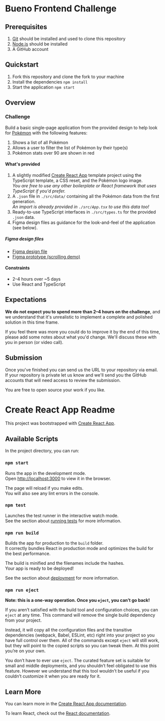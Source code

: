 # Bueno Frontend Challenge

## Prerequisites

1. [Git](https://git-scm.com/) should be installed and used to clone this repository
2. [Node.js](https://nodejs.org/en/) should be installed
3. A GitHub account

## Quickstart

1. Fork this repository and clone the fork to your machine
2. Install the dependencies `npm install`
3. Start the application `npm start`

## Overview

### Challenge

Build a basic single-page application from the provided design to help look for [Pokémon](https://en.wikipedia.org/wiki/Pok%C3%A9mon) with the following features:

1. Shows a list of all Pokémon
2. Allows a user to filter the list of Pokémon by their type(s)
3. Pokémon stats over 90 are shown in red

#### What's provided

1. A slightly modified [Create React App](https://create-react-app.dev/) template project using the TypeScript template, a CSS reset, and the Pokémon logo image.  
   _You are free to use any other boilerplate or React framework that uses TypeScript if you'd prefer._
2. A `.json` file in `./src/data/` containing all the Pokémon data from the first generation.  
   _An import is already provided in `./src/App.tsx` to use this data too!_
3. Ready-to-use TypeScript interfaces in `./src/types.ts` for the provided `.json` data.
4. Figma design files as guidance for the look-and-feel of the application (see below).

##### Figma design files

- [Figma design file](https://www.figma.com/file/vFkenUEs7ExhVTTUv7Z3kv/Frontend-Challenge---Mid---Design-Files)
- [Figma prototype (scrolling demo)](https://www.figma.com/proto/vFkenUEs7ExhVTTUv7Z3kv/Frontend-Challenge---Mid---Design-Files?page-id=0%3A1&node-id=25%3A19886&viewport=1185%2C82%2C0.94&scaling=min-zoom)

#### Constraints

- 2–4 hours over ~5 days
- Use React and TypeScript

## Expectations

**We do not expect you to spend more than 2–4 hours on the challenge**, and we understand that it's unrealistic to implement a complete and polished solution in this time frame.

If you feel there was more you could do to improve it by the end of this time, please add some notes about what you'd change. We'll discuss these with you in person (or video call).

## Submission

Once you've finished you can send us the URL to your repository via email. If your repository is private let us know and we'll send you the GitHub accounts that will need access to review the submission.

You are free to open source your work if you like.

# Create React App Readme

This project was bootstrapped with [Create React App](https://github.com/facebook/create-react-app).

## Available Scripts

In the project directory, you can run:

### `npm start`

Runs the app in the development mode.\
Open [http://localhost:3000](http://localhost:3000) to view it in the browser.

The page will reload if you make edits.\
You will also see any lint errors in the console.

### `npm test`

Launches the test runner in the interactive watch mode.\
See the section about [running tests](https://facebook.github.io/create-react-app/docs/running-tests) for more information.

### `npm run build`

Builds the app for production to the `build` folder.\
It correctly bundles React in production mode and optimizes the build for the best performance.

The build is minified and the filenames include the hashes.\
Your app is ready to be deployed!

See the section about [deployment](https://facebook.github.io/create-react-app/docs/deployment) for more information.

### `npm run eject`

**Note: this is a one-way operation. Once you `eject`, you can’t go back!**

If you aren’t satisfied with the build tool and configuration choices, you can `eject` at any time. This command will remove the single build dependency from your project.

Instead, it will copy all the configuration files and the transitive dependencies (webpack, Babel, ESLint, etc) right into your project so you have full control over them. All of the commands except `eject` will still work, but they will point to the copied scripts so you can tweak them. At this point you’re on your own.

You don’t have to ever use `eject`. The curated feature set is suitable for small and middle deployments, and you shouldn’t feel obligated to use this feature. However we understand that this tool wouldn’t be useful if you couldn’t customize it when you are ready for it.

## Learn More

You can learn more in the [Create React App documentation](https://facebook.github.io/create-react-app/docs/getting-started).

To learn React, check out the [React documentation](https://reactjs.org/).
